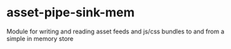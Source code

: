 # asset-pipe-sink-mem
Module for writing and reading asset feeds and js/css bundles to and from a simple in memory store
